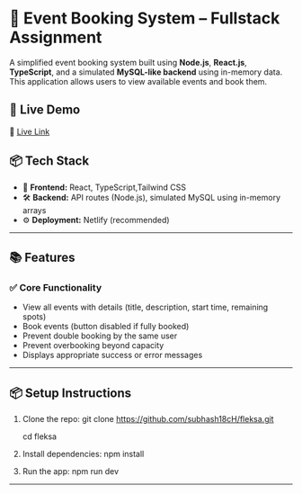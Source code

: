 # 🎫 Event Booking System – Fullstack Assignment

A simplified event booking system built using **Node.js**, **React.js**, **TypeScript**, and a simulated **MySQL-like backend** using in-memory data. This application allows users to view available events and book them.

## 🚀 Live Demo

🔗 [Live Link](https://propflex.netlify.app/)

## 📦 Tech Stack

- 🧠 **Frontend:** React, TypeScript,Tailwind CSS
- 🛠️ **Backend:** API routes (Node.js), simulated MySQL using in-memory arrays
- ⚙️ **Deployment:** Netlify (recommended)

---

## 📚 Features

### ✅ Core Functionality

- View all events with details (title, description, start time, remaining spots)
- Book events (button disabled if fully booked)
- Prevent double booking by the same user
- Prevent overbooking beyond capacity
- Displays appropriate success or error messages

---

## 📦 Setup Instructions

1. Clone the repo:
   git clone https://github.com/subhash18cH/fleksa.git
   
   cd fleksa

2. Install dependencies:
   npm install

3. Run the app:
   npm run dev


---
